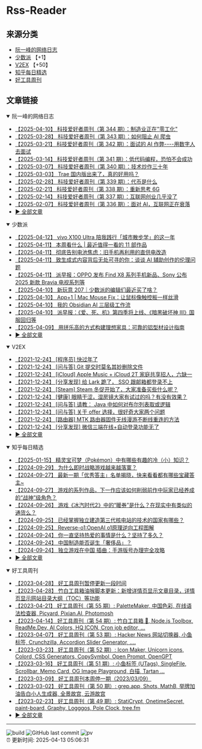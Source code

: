 # Rss-Reader

## 来源分类

* [阮一峰的网络日志](#阮一峰的网络日志)
* [少数派](#少数派) 【+1】
* [V2EX](#V2EX) 【+50】
* [知乎每日精选](#知乎每日精选)
* [好工具周刊](#好工具周刊)

## 文章链接

<details open>
    <summary id="阮一峰的网络日志">
     阮一峰的网络日志
    </summary>


* [【2025-04-10】 科技爱好者周刊（第 344 期）：制造业正在"零工化"](http://www.ruanyifeng.com/blog/2025/04/weekly-issue-344.html)
* [【2025-03-28】 科技爱好者周刊（第 343 期）：如何阻止 AI 爬虫](http://www.ruanyifeng.com/blog/2025/03/weekly-issue-343.html)
* [【2025-03-21】 科技爱好者周刊（第 342 期）：面试的 AI 作弊----用数字人去面试](http://www.ruanyifeng.com/blog/2025/03/weekly-issue-342.html)
* [【2025-03-14】 科技爱好者周刊（第 341 期）：低代码编程，恐怕不会成功](http://www.ruanyifeng.com/blog/2025/03/weekly-issue-341.html)
* [【2025-03-07】 科技爱好者周刊（第 340 期）：技术炒作三十年](http://www.ruanyifeng.com/blog/2025/03/weekly-issue-340.html)
* [【2025-03-03】 Trae 国内版出来了，真的好用吗？](http://www.ruanyifeng.com/blog/2025/03/trae.html)
* [【2025-02-28】 科技爱好者周刊（第 339 期）：代币是什么](http://www.ruanyifeng.com/blog/2025/02/weekly-issue-339.html)
* [【2025-02-21】 科技爱好者周刊（第 338 期）：重新思考 6G](http://www.ruanyifeng.com/blog/2025/02/weekly-issue-338.html)
* [【2025-02-14】 科技爱好者周刊（第 337 期）：互联网创业几乎没了](http://www.ruanyifeng.com/blog/2025/02/weekly-issue-337.html)
* [【2025-02-07】 科技爱好者周刊（第 336 期）：面对 AI，互联网正在衰落](http://www.ruanyifeng.com/blog/2025/02/weekly-issue-336.html)
* [:arrow_forward: 全部文章](data/阮一峰的网络日志.md)
</details>

<details open>
    <summary id="少数派">
     少数派
    </summary>


* [【2025-04-12】 vivo X100 Ultra 陪我践行「城市散步学」的这一年](https://sspai.com/post/98138)
* [【2025-04-11】 本周看什么 | 最近值得一看的 11 部作品](https://sspai.com/post/98326)
* [【2025-04-11】 彻底告别电池焦虑：旧手机再利用的直供电改造](https://sspai.com/post/98174)
* [【2025-04-11】 致生成式内容背后无处可寻的你：谈谈 AI 辅助创作的伦理问题](https://sspai.com/post/98164)
* [【2025-04-11】 派早报：OPPO 发布 Find X8 系列手机新品、Sony 公布 2025 新款 Bravia 电视系列等](https://sspai.com/post/98311)
* [【2025-04-10】 新玩意 207｜少数派的编辑们最近买了啥？](https://sspai.com/post/98291)
* [【2025-04-10】 App+1 | Mac Mouse Fix：让鼠标像触控板一样丝滑](https://sspai.com/post/98002)
* [【2025-04-10】 我的 Obsidian AI 三层级工作流](https://sspai.com/post/98106)
* [【2025-04-10】 派早报：《爱、死、机》第四季将上线、《暗黑破坏神 III》国服回归等](https://sspai.com/post/98270)
* [【2025-04-09】 用拼乐高的方式构建理想家具：可靠的铝型材设计指南](https://sspai.com/post/97738)
* [:arrow_forward: 全部文章](data/少数派.md)
</details>

<details open>
    <summary id="V2EX">
     V2EX
    </summary>


* [【2021-12-24】 [程序员] 快过年了](https://www.v2ex.com/t/824201)
* [【2021-12-24】 [问与答] Git 提交时莫名其妙删除文件](https://www.v2ex.com/t/824200)
* [【2021-12-24】 [iCloud] Apple Music + iCloud 2T 家庭共享招人，六缺一](https://www.v2ex.com/t/824199)
* [【2021-12-24】 [分享发现] 给 Lark 跪了， SSO 跟邮箱都登录不上](https://www.v2ex.com/t/824198)
* [【2021-12-24】 [Steam] Steam 冬促开始了，大家准备买些什么呢？](https://www.v2ex.com/t/824197)
* [【2021-12-24】 [健康] 眼睛干涩，湿房镜大家有试过的吗？有没有效果？](https://www.v2ex.com/t/824196)
* [【2021-12-24】 [问与答] 请教： Java 中如何对布尔列表取或逻辑](https://www.v2ex.com/t/824194)
* [【2021-12-24】 [问与答] 关于 offer 选择，很好奇大家两个问题](https://www.v2ex.com/t/824192)
* [【2021-12-24】 [路由器] MTK 路由器固件无线漫游不断线重连的方法](https://www.v2ex.com/t/824191)
* [【2021-12-24】 [分享发现] 微信三端在线+自动登录功能无了](https://www.v2ex.com/t/824190)
* [:arrow_forward: 全部文章](data/V2EX.md)
</details>

<details open>
    <summary id="知乎每日精选">
     知乎每日精选
    </summary>


* [【2025-01-15】 精灵宝可梦（Pokémon）中有哪些有趣的冷（小）知识？](http://www.zhihu.com/question/38535302/answer/77262295?utm_campaign=rss&utm_medium=rss&utm_source=rss&utm_content=title)
* [【2024-09-29】 为什么即时战略游戏越来越落寞？](http://www.zhihu.com/question/36160228/answer/3267149436?utm_campaign=rss&utm_medium=rss&utm_source=rss&utm_content=title)
* [【2024-09-27】 最新一期「优秀答主」名单揭晓，快来看看都有哪些宝藏答主~](http://zhuanlan.zhihu.com/p/722278385?utm_campaign=rss&utm_medium=rss&utm_source=rss&utm_content=title)
* [【2024-09-27】 游戏的系列作品，下一作应该如何削弱前作中玩家已经养成的“战神”级角色？](http://www.zhihu.com/question/667962011/answer/3633824129?utm_campaign=rss&utm_medium=rss&utm_source=rss&utm_content=title)
* [【2024-09-26】 游戏《冰汽时代2》中的“暖券”是什么？在现实中有类似的通货么？](http://www.zhihu.com/question/667494988/answer/3630157856?utm_campaign=rss&utm_medium=rss&utm_source=rss&utm_content=title)
* [【2024-09-25】 已经掌握独立建造第三代核电站的技术的国家有哪些？](http://www.zhihu.com/question/19700567/answer/3635928923?utm_campaign=rss&utm_medium=rss&utm_source=rss&utm_content=title)
* [【2024-09-25】 Reverse-o1:OpenAI o1原理逆向工程图解](http://zhuanlan.zhihu.com/p/721952915?utm_campaign=rss&utm_medium=rss&utm_source=rss&utm_content=title)
* [【2024-09-24】 你一直坚持热爱的事情是什么？坚持了多久？](http://www.zhihu.com/question/23473414/answer/3634688765?utm_campaign=rss&utm_medium=rss&utm_source=rss&utm_content=title)
* [【2024-09-24】 中国制造能否诞生「奢侈品」？](http://www.zhihu.com/question/19825959/answer/3634614274?utm_campaign=rss&utm_medium=rss&utm_source=rss&utm_content=title)
* [【2024-09-24】 独立游戏在中国 插曲：手游版号办理完全攻略](http://zhuanlan.zhihu.com/p/24856060?utm_campaign=rss&utm_medium=rss&utm_source=rss&utm_content=title)
* [:arrow_forward: 全部文章](data/知乎每日精选.md)
</details>

<details open>
    <summary id="好工具周刊">
     好工具周刊
    </summary>


* [【2023-04-28】 好工具周刊暂停更新一段时间](https://bestxtools.zhubai.love/posts/2263527393547292672)
* [【2023-04-28】 竹白工具箱油猴脚本更新：新增详情页显示文章目录，详情页显示网站目录大纲（TOC）等功能](https://bestxtools.zhubai.love/posts/2263527393547292672)
* [【2023-04-21】 好工具周刊（第 55 期）: PaletteMaker, 中国色彩, 在线语法检查器, Picyard, Pixian.AI, Photomosh](https://bestxtools.zhubai.love/posts/2260993907208835072)
* [【2023-04-14】 好工具周刊（第 54 期）: 竹白工具箱 🧰, Node.js Toolbox, ReadMe.Dev, AI Colors, HQ ICON, Cron job editor, ...](https://bestxtools.zhubai.love/posts/2258541502231805952)
* [【2023-04-07】 好工具周刊（第 53 期）: Hacker News 网站切换器, 小鱼标签, Crunchzilla, Accordion Slider Generator, ....](https://bestxtools.zhubai.love/posts/2255931383602020352)
* [【2023-03-23】 好工具周刊（第 52 期）: Icon Maker, Unicorn icons, Colord, CSS Generators, CopySymbol, Open Prompt, OpenGPT](https://bestxtools.zhubai.love/posts/2250649351762280448)
* [【2023-03-16】 好工具周刊（第 51 期）: 小鱼标签 (UTags), SingleFile, Scrollbar, Memo Card, OG Image Playground, 白描, Tartan ...](https://bestxtools.zhubai.love/posts/2248101999973670912)
* [【2023-03-09】 好工具周刊本周停一期（2023/03/09）](https://bestxtools.zhubai.love/posts/2245516916011892736)
* [【2023-03-02】 好工具周刊（第 50 期）: grep.app, Shots, MathB, 举牌加油告白小人生成器, 全景故宫, 云游故宫](https://bestxtools.zhubai.love/posts/2243018555094687744)
* [【2023-02-23】 好工具周刊（第 49 期）: StatiCrypt, OnetimeSecret, paint-board, Graphy, Logggos, Pole Clock, tree.fm](https://bestxtools.zhubai.love/posts/2240480765706440704)
* [:arrow_forward: 全部文章](data/好工具周刊.md)
</details>


---

![build](https://github.com/LikaiLee/rss-reader/workflows/rss%20reader/badge.svg)
![GitHub last commit](https://img.shields.io/github/last-commit/likailee/rss-reader)
![pv](https://pageview.vercel.app/?github_user=likailee) <br>
:alarm_clock: 更新时间: 2025-04-13 05:06:31